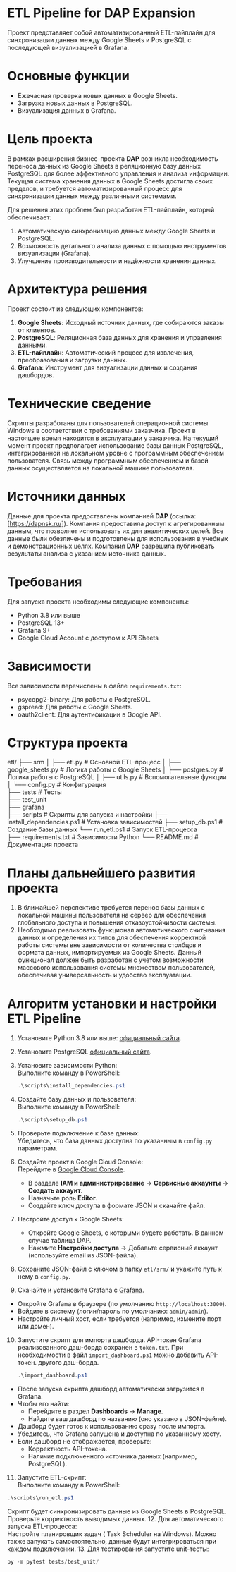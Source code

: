 # ETL Pipeline for DAP Expansion
Проект представляет собой автоматизированный ETL-пайплайн для синхронизации данных между Google Sheets и PostgreSQL с последующей визуализацией в Grafana.

# Основные функции
- Ежечасная проверка новых данных в Google Sheets.
- Загрузка новых данных в PostgreSQL.
- Визуализация данных в Grafana.

# Цель проекта
В рамках расширения бизнес-проекта **DAP** возникла необходимость переноса данных из Google Sheets в реляционную базу данных PostgreSQL для более эффективного управления и анализа информации. 
Текущая система хранения данных в Google Sheets достигла своих пределов, и требуется автоматизированный процесс для синхронизации данных между различными системами.

Для решения этих проблем был разработан ETL-пайплайн, который обеспечивает:
1. Автоматическую синхронизацию данных между Google Sheets и PostgreSQL.
2. Возможность детального анализа данных с помощью инструментов визуализации (Grafana).
3. Улучшение производительности и надёжности хранения данных.

# Архитектура решения
Проект состоит из следующих компонентов:
1. **Google Sheets**: Исходный источник данных, где собираются заказы от клиентов.
2. **PostgreSQL**: Реляционная база данных для хранения и управления данными.
3. **ETL-пайплайн**: Автоматический процесс для извлечения, преобразования и загрузки данных.
4. **Grafana**: Инструмент для визуализации данных и создания дашбордов.

# Технические сведение 
Скрипты разработаны для пользователей операционной системы Windows в соответствии с требованиями заказчика. Проект в настоящее время находится в эксплуатации у заказчика. На текущий момент проект предполагает использование базы данных PostgreSQL, интегрированной на локальном уровне с программным обеспечением пользователя. Связь между программным обеспечением и базой данных осуществляется на локальной машине пользователя.

# Источники данных
Данные для проекта предоставлены компанией **DAP** (ссылка: [https://dapnsk.ru/]). Компания предоставила доступ к агрегированным данным, что позволяет использовать их для аналитических целей. 
Все данные были обезличены и подготовлены для использования в учебных и демонстрационных целях. Компания **DAP** разрешила публиковать результаты анализа с указанием источника данных.

# Требования
Для запуска проекта необходимы следующие компоненты:
- Python 3.8 или выше
- PostgreSQL 13+
- Grafana 9+
- Google Cloud Account с доступом к API Sheets

# Зависимости
Все зависимости перечислены в файле `requirements.txt`:
- psycopg2-binary: Для работы с PostgreSQL.
- gspread: Для работы с Google Sheets.
- oauth2client: Для аутентификации в Google API.

# Структура проекта 
etl/
├── srm
│   ├── etl.py               # Основной ETL-процесс
│   ├── google_sheets.py     # Логика работы с Google Sheets
│   ├── postgres.py          # Логика работы с PostgreSQL
│   ├── utils.py             # Вспомогательные функции
│   └── config.py            # Конфигурация  
├── tests                    # Тесты  
   ├── test_unit                             
├── grafana                    
├──  scripts                 # Скрипты для запуска и настройки
   ├── install_dependencies.ps1  # Установка зависимостей
   ├── setup_db.ps1              # Создание базы данных
   └── run_etl.ps1               # Запуск ETL-процесса               
├── requirements.txt         # Зависимости Python
└── README.md                # Документация проекта

# Планы дальнейшего развития проекта
1. В ближайшей перспективе требуется перенос базы данных с локальной машины пользователя на сервер для обеспечения глобального доступа и повышения отказоустойчивости системы.
2. Необходимо реализовать функционал автоматического считывания данных и определения их типов для обеспечения корректной работы системы вне зависимости от количества столбцов и формата данных, импортируемых из Google Sheets. Данный функционал должен быть разработан с учетом возможности массового использования системы множеством пользователей, обеспечивая универсальность и удобство эксплуатации.

# Алгоритм установки и настройки ETL Pipeline 
1. Установите Python 3.8 или выше: [официальный сайта](https://www.python.org/downloads/).
2. Установите PostgreSQL [официальный сайта](https://www.postgresql.org/download/).
3. Установите зависимости Python:  
   Выполните команду в PowerShell:  
   ```powershell
   .\scripts\install_dependencies.ps1
4. Создайте базу данных и пользователя:  
   Выполните команду в PowerShell:  
   ```powershell
   .\scripts\setup_db.ps1
   ``` 
5. Проверьте подключение к базе данных:  
   Убедитесь, что база данных доступна по указанным в `config.py` параметрам.

6. Создайте проект в Google Cloud Console:  
   Перейдите в [Google Cloud Console](https://console.cloud.google.com/).
   - В разделе **IAM и администрирование** → **Сервисные аккаунты** → **Создать аккаунт**.  
   - Назначьте роль **Editor**.  
   - Создайте ключ доступа в формате JSON и скачайте файл.

7. Настройте доступ к Google Sheets:  
   - Откройте Google Sheets, с которыми будете работать.  В данном случае таблица DAP.
   - Нажмите **Настройки доступа** → Добавьте сервисный аккаунт (используйте email из JSON-файла).  

8. Сохраните JSON-файл с ключом в папку `etl/srm/` и укажите путь к нему в `config.py`.

9.  Скачайте и установите Grafana с [Grafana](https://grafana.com/grafana/download).
   - Откройте Grafana в браузере (по умолчанию `http://localhost:3000`).  
   - Войдите в систему (логин/пароль по умолчанию: `admin/admin`).  
   - Настройте личный хост, если требуется (например, измените порт или домен).

10. Запустите скрипт для импорта дашборда.
    API-токен Grafana реализованного даш-борда сохранен в `token.txt`. При необходимости в файл `import_dashboard.ps1` можно добавить API-токен. другого даш-борда. 
     ```powershell
     .\import_dashboard.ps1
     ```  
   - После запуска скрипта дашборд автоматически загрузится в Grafana.  
   - Чтобы его найти:  
     - Перейдите в раздел **Dashboards** → **Manage**.  
     - Найдите ваш дашборд по названию (оно указано в JSON-файле).  
   - Дашборд будет готов к использованию сразу после импорта. 
   - Убедитесь, что Grafana запущена и доступна по указанному хосту.  
   - Если дашборд не отображается, проверьте:  
      - Корректность API-токена.  
      - Наличие подключенного источника данных (например, PostgreSQL).
11. Запустите ETL-скрипт:  
   Выполните команду в PowerShell:  
   ```powershell
   .\scripts\run_etl.ps1
   ```  
   Скрипт будет синхронизировать данные из Google Sheets в PostgreSQL. Проверьте корректность выводимых данных.
12. Для автоматического запуска ETL-процесса:  
   Настройте планировщик задач ( Task Scheduler на Windows).
   Можно также запукать самостоятельно, данные будут интегрироваться при каждом подключении. 
13. Для тестирования запустите unit-тесты:  
   ```powershell
   py -m pytest tests/test_unit/
   ```
